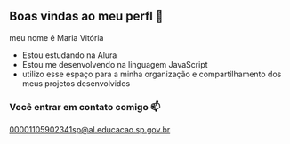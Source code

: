 ## Boas vindas ao meu perfl 💙

meu nome é Maria Vitória

- Estou estudando na Alura
- Estou me desenvolvendo na linguagem JavaScript
- utilizo esse espaço para a minha organização e compartilhamento dos meus projetos desenvolvidos

### Você entrar em contato comigo 📫

00001105902341sp@al.educacao.sp.gov.br



